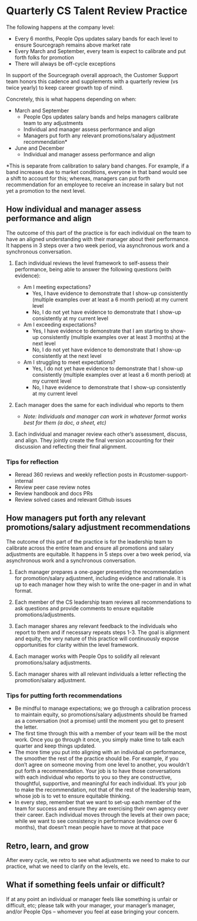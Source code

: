 # Quarterly CS Talent Review Practice

The following happens at the company level:

- Every 6 months, People Ops updates salary bands for each level to ensure Sourcegraph remains above market rate
- Every March and September, every team is expect to calibrate and put forth folks for promotion
- There will always be off-cycle exceptions

In support of the Sourcegraph overall approach, the Customer Support team honors this cadence and supplements with a quarterly review (vs twice yearly) to keep career growth top of mind.

Concretely, this is what happens depending on when:

- March and September
	- People Ops updates salary bands and helps managers calibrate team to any adjustments
	- Individual and manager assess performance and align
	- Managers put forth any relevant promotions/salary adjustment recommendation*
- June and December
	- Individual and manager assess performance and align


*This is separate from calibration to salary band changes. For example, if a band increases due to market conditions, everyone in that band would see a shift to account for this; whereas, managers can put forth recommendation for an employee to receive an increase in salary but not yet a promotion to the next level.

## How individual and manager assess performance and align
The outcome of this part of the practice is for each individual on the team to have an aligned understanding with their manager about their performance. It happens in 3 steps over a two week period, via asynchronous work and a synchronous conversation.

1. Each individual reviews the level framework to self-assess their performance, being able to answer the following questions (with evidence):
	- Am I meeting expectations?
		- Yes, I have evidence to demonstrate that I show-up consistently (multiple examples over at least a 6 month period) at my current level
		- No, I do not yet have evidence to demonstrate that I show-up consistently at my current level
	- Am I exceeding expectations?
		- Yes, I have evidence to demonstrate that I am starting to show-up consistently (multiple examples over at least 3 months) at the next level
		- No, I do not yet have evidence to demonstrate that I show-up consistently at the next level
	- Am I struggling to meet expectations?
		- Yes, I do not yet have evidence to demonstrate that I show-up consistently (multiple examples over at least a 6 month period) at my current level
		- No, I have evidence to demonstrate that I show-up consistently at my current level

2. Each manager does the same for each individual who reports to them
	- *Note: Individuals and manager can work in whatever format works best for them (a doc, a sheet, etc)*

3. Each individual and manager review each other’s assessment, discuss, and align. They jointly create the final version accounting for their discussion and reflecting their final alignment.

### Tips for reflection
- Reread 360 reviews and weekly reflection posts in #customer-support-internal
- Review peer case review notes
- Review handbook and docs PRs
- Review solved cases and relevant Github issues

## How managers put forth any relevant promotions/salary adjustment recommendations
The outcome of this part of the practice is for the leadership team to calibrate across the entire team and ensure all promotions and salary adjustments are equitable. It happens in 5 steps over a two week period, via asynchronous work and a synchronous conversation.

1. Each manager prepares a one-pager presenting the recommendation for promotion/salary adjustment, including evidence and rationale. It is up to each manager how they wish to write the one-pager in and in what format.

2. Each member of the CS leadership team reviews all recommendations to ask questions and provide comments to ensure equitable promotions/adjustments. 

3. Each manager shares any relevant feedback to the individuals who report to them and if necessary repeats steps 1-3. The goal is alignment and equity, the very nature of this practice will continuously expose opportunities for clarity within the level framework.

4. Each manager works with People Ops to solidify all relevant promotions/salary adjustments. 

5. Each manager shares with all relevant individuals a letter reflecting the promotion/salary adjustment.

### Tips for putting forth recommendations
- Be mindful to manage expectations; we go through a calibration process to maintain equity, so promotions/salary adjustments should be framed as a conversation (not a promise) until the moment you get to present the letter. 
- The first time through this with a member of your team will be the most work. Once you go through it once, you simply make time to talk each quarter and keep things updated.
- The more time you put into aligning with an individual on performance, the smoother the rest of the practice should be. For example, if you don’t agree on someone moving from one level to another, you wouldn’t put forth a recommendation. Your job is to have those conversations with each individual who reports to you so they are constructive, thoughtful, supportive, and meaningful for each individual. It’s your job to make the recommendation, not that of the rest of the leadership team, whose job is to vet to ensure equitable thinking.
- In every step, remember that we want to set-up each member of the team for success and ensure they are exercising their own agency over their career. 
Each individual moves through the levels at their own pace; while we want to see consistency in performance (evidence over 6 months), that doesn’t mean people have to move at that pace

## Retro, learn, and grow
After every cycle, we retro to see what adjustments we need to make to our practice, what we need to clarify on the levels, etc.

## What if something feels unfair or difficult?
If at any point an individual or manager feels like something is unfair or difficult, etc; please talk with your manager, your manager’s manager, and/or People Ops – whomever you feel at ease bringing your concern.
